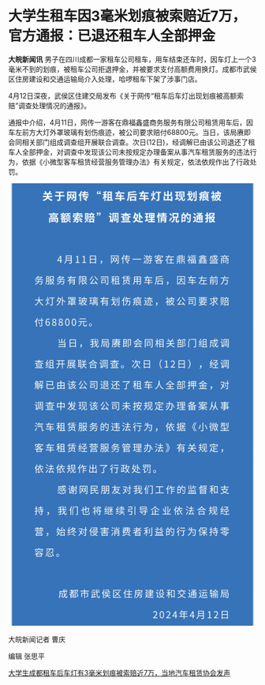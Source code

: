 # 大学生租车因3毫米划痕被索赔近7万，官方通报：已退还租车人全部押金

**大皖新闻讯**
男子在四川成都一家租车公司租车，用车结束还车时，因车灯上一个3毫米不到的划痕，被租车公司拒退押金，并被要求支付高额费用换灯。成都市武侯区住房建设和交通运输局介入处理，哈啰租车下架了涉事门店。

4月12日深夜，武侯区住建交局发布《关于网传“租车后车灯出现划痕被高额索赔”调查处理情况的通报》。

通报中介绍，4月11日，网传一游客在鼎福鑫盛商务服务有限公司租赁用车后，因车左前方大灯外罩玻璃有划伤痕迹，被公司要求赔付68800元。当日，该局赓即会同相关部门组成调查组开展联合调查。次日(12日)，经调解已由该公司退还了租车人全部押金，对调查中发现该公司未按规定办理备案从事汽车租赁服务的违法行为，依据《小微型客车租赁经营服务管理办法》有关规定，依法依规作出了行政处罚。

![4a75767f91af1895ecad4e659f15d9c5.jpg](https://raw.githubusercontent.com/qqhsx/qqnews_image/main/2024/04/13/大学生租车因3毫米划痕被索赔近7万，官方通报：已退还租车人全部押金/4a75767f91af1895ecad4e659f15d9c5.jpg)

大皖新闻记者 曹庆

编辑 张思平

[大学生成都租车后车灯有3毫米划痕被索赔近7万，当地汽车租赁协会发声](https://news.qq.com/rain/a/20240411A06EN000)

